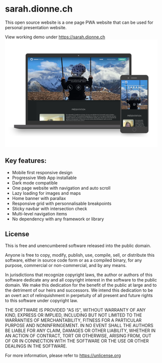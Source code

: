 # sarah.dionne.ch
This open source website is a one page PWA website that can be used for personal presentation website.

View working demo under https://sarah.dionne.ch
![Preview](assets/img/devices.png)

## Key features:
- Mobile first responsive design
- Progressive Web App installable
- Dark mode compatible
- One page website with navigation and auto scroll
- Lazy loading for images and maps
- Home banner with parallax
- Responsive grid with personnalisable breakpoints
- Sticky navbar with intersection check
- Multi-level navigation items
- No dependency with any framework or library

## License
This is free and unencumbered software released into the public domain.

Anyone is free to copy, modify, publish, use, compile, sell, or
distribute this software, either in source code form or as a compiled
binary, for any purpose, commercial or non-commercial, and by any
means.

In jurisdictions that recognize copyright laws, the author or authors
of this software dedicate any and all copyright interest in the
software to the public domain. We make this dedication for the benefit
of the public at large and to the detriment of our heirs and
successors. We intend this dedication to be an overt act of
relinquishment in perpetuity of all present and future rights to this
software under copyright law.

THE SOFTWARE IS PROVIDED "AS IS", WITHOUT WARRANTY OF ANY KIND,
EXPRESS OR IMPLIED, INCLUDING BUT NOT LIMITED TO THE WARRANTIES OF
MERCHANTABILITY, FITNESS FOR A PARTICULAR PURPOSE AND NONINFRINGEMENT.
IN NO EVENT SHALL THE AUTHORS BE LIABLE FOR ANY CLAIM, DAMAGES OR
OTHER LIABILITY, WHETHER IN AN ACTION OF CONTRACT, TORT OR OTHERWISE,
ARISING FROM, OUT OF OR IN CONNECTION WITH THE SOFTWARE OR THE USE OR
OTHER DEALINGS IN THE SOFTWARE.

For more information, please refer to <https://unlicense.org>
